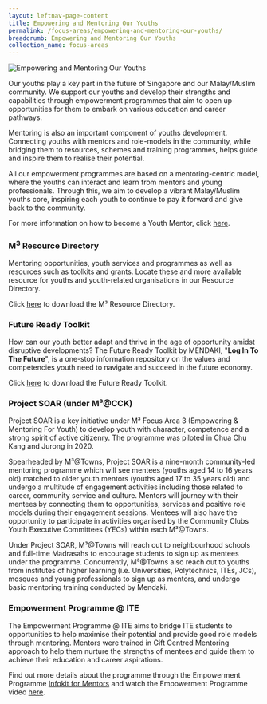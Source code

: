 ```yaml
---
layout: leftnav-page-content
title: Empowering and Mentoring Our Youths
permalink: /focus-areas/empowering-and-mentoring-our-youths/
breadcrumb: Empowering and Mentoring Our Youths
collection_name: focus-areas
---
```


![Empowering and Mentoring Our Youths](/images/focus-area-empowering.jpg)

Our youths play a key part in the future of Singapore and our Malay/Muslim community. We support our youths and develop their strengths and capabilities through empowerment programmes that aim to open up opportunities for them to embark on various education and career pathways.

Mentoring is also an important component of youths development. Connecting youths with mentors and role-models in the community, while bridging them to resources, schemes and training programmes, helps guide and inspire them to realise their potential.

All our empowerment programmes are based on a mentoring-centric model, where the youths can interact and learn from mentors and young professionals. Through this, we aim to develop a vibrant Malay/Muslim youths core, inspiring each youth to continue to pay it forward and give back to the community.

For more information on how to become a Youth Mentor, click [here](https://www.volunteer.gov.sg/volunteer/agencies/agency_details?code=MENDAKI&ltclid=0717b4d0-c5d3-418c-9560-0c28215dc10c).

### **M<sup>3</sup> Resource Directory** 

Mentoring opportunities, youth services and programmes as well as resources such as toolkits and grants. Locate these and more available resource for youths and youth-related organisations in our Resource Directory.

Click <a href="/images/PDF/M³_Youth_Resource_Directory_123KB.pdf" class="no-pdf-icon" style="margin-left:0;">here</a> to download the M³ Resource Directory.

### **Future Ready Toolkit**

How can our youth better adapt and thrive in the age of opportunity amidst disruptive developments? The Future Ready Toolkit by MENDAKI, "**Log In To The Future**", is a one-stop information repository on the values and competencies youth need to navigate and succeed in the future economy.

Click <a href="/images/PDF/Future_Ready_Toolkit_4.6MB.pdf" class="no-pdf-icon" style="margin-left:0;">here</a> to download the Future Ready Toolkit.

### **Project SOAR (under M³@CCK)**

Project SOAR is a key initiative under M³ Focus Area 3 (Empowering & Mentoring For Youth) to develop youth with character, competence and a strong spirit of active citizenry. The programme was piloted in Chua Chu Kang and Jurong in 2020. 

Spearheaded by M³@Towns, Project SOAR is a nine-month community-led mentoring programme which will see mentees (youths aged 14 to 16 years old) matched to older youth mentors (youths aged 17 to 35 years old) and undergo a multitude of engagement activities including those related to career, community service and culture. Mentors will journey with their mentees by connecting them to opportunities, services and positive role models during their engagement sessions. Mentees will also have the opportunity to participate in activities organised by the Community Clubs Youth Executive Committees (YECs) within each M³@Towns.

Under Project SOAR, M³@Towns will reach out to neighbourhood schools and full-time Madrasahs to encourage students to sign up as mentees under the programme. Concurrently, M³@Towns also reach out to youths from institutes of higher learning (i.e. Universities, Polytechnics, ITEs, JCs), mosques and young professionals to sign up as mentors, and undergo basic mentoring training conducted by Mendaki.

### **Empowerment Programme @ ITE**


The Empowerment Programme @ ITE aims to bridge ITE students to opportunities to help maximise their potential and provide good role models through mentoring. Mentors were trained in Gift Centred Mentoring approach to help them nurture the strengths of mentees and guide them to achieve their education and career aspirations.
 
Find out more details about the programme through the Empowerment Programme <a href="/images/PDF/Empowerment_Programme_Infokit_for_Mentors_1.9MB.pdf" class="no-pdf-icon" style="margin-left:0;">Infokit for Mentors</a> and watch the Empowerment Programme video [here](https://www.youtube.com/watch?v=5P5CLRez9eA).


